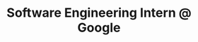 ---
layout: page
title: Software Engineering Intern @ Google
description: |
 May 2023 -- Aug. 2023
 Manager and Mentor:: Dr. Aart Bik
 · Working on the GPU backend for sparse tensor in the MLIR compiler
importance: 1
category: intern
---